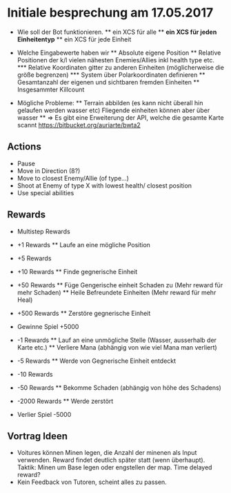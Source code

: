 Initiale besprechung am 17.05.2017
===================================
* Wie soll der Bot funktionieren.
** ein XCS für alle
** **ein XCS für jeden Einheitentyp**
** ein XCS für jede Einheit

* Welche Eingabewerte haben wir
** Absolute eigene Position
** Relative Positionen der k/l vielen nähesten Enemies/Allies inkl health type etc.
*** Relative Koordinaten gitter zu anderen Einheiten (möglicherweise die größe begrenzen)
*** System über Polarkoordinaten definieren
** Gesamtanzahl der eigenen und sichtbaren fremden Einheiten
** Insgesammter Killcount

* Mögliche Probleme:
** Terrain abbilden (es kann nicht überall hin gelaufen werden wasser etc) Fliegende einheiten können aber über wasser
** => Es gibt eine Erweiterung der API, welche die gesamte Karte scannt https://bitbucket.org/auriarte/bwta2

Actions
--------
* Pause
* Move in Direction (8?)
* Move to closest Enemy/Allie (of type...)
* Shoot at Enemy of type X with lowest health/ closest position
* Use special abilities


Rewards
--------
* Multistep Rewards
* +1 Rewards
** Laufe an eine mögliche Position
* +5 Rewards
* +10 Rewards
** Finde gegnerische Einheit
* +50 Rewards
** Füge Gengerische einheit Schaden zu (Mehr reward für mehr Schaden)
** Heile Befreundete Einheiten (Mehr reward für mehr Heal)
* +500 Rewards
** Zerstöre gegnerische Einheit
* Gewinne Spiel +5000

* -1 Rewards
** Lauf an eine unmögliche Stelle (Wasser, ausserhalb der Karte etc.)
** Verliere Mana (abhängig von wie viel Mana man verliert)
* -5 Rewards
** Werde von Gegnerische Einheit entdeckt
* -10 Rewards
* -50 Rewards
** Bekomme Schaden (abhängig von höhe des Schadens)
* -2000 Rewards
** Werde zerstört
* Verlier Spiel -5000

Vortrag Ideen
-------------
* Voitures können Minen legen, die Anzahl der minenen als Input verwenden. Reward findet deutlich später statt (wenn überhaupt). Taktik: Minen um Base legen oder engstellen der map. Time delayed reward?
* Kein Feedback von Tutoren, scheint alles zu passen.

